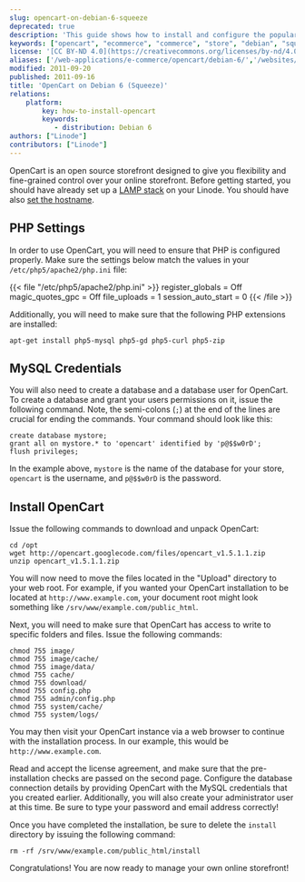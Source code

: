 ```yaml
---
slug: opencart-on-debian-6-squeeze
deprecated: true
description: 'This guide shows how to install and configure the popular open-source ecommerce application OpenCart to run your own web storefront on Debian 6 "Squeeze".'
keywords: ["opencart", "ecommerce", "commerce", "store", "debian", "squeeze"]
license: '[CC BY-ND 4.0](https://creativecommons.org/licenses/by-nd/4.0)'
aliases: ['/web-applications/e-commerce/opencart/debian-6/','/websites/ecommerce/opencart-on-debian-6-squeeze/']
modified: 2011-09-20
published: 2011-09-16
title: 'OpenCart on Debian 6 (Squeeze)'
relations:
    platform:
        key: how-to-install-opencart
        keywords:
           - distribution: Debian 6
authors: ["Linode"]
contributors: ["Linode"]
---
```


OpenCart is an open source storefront designed to give you flexibility and fine-grained control over your online storefront. Before getting started, you should have already set up a [LAMP stack](/docs/web-servers/lamp/) on your Linode. You should have also [set the hostname](/docs/products/compute/compute-instances/guides/set-up-and-secure/#configure-a-custom-hostname).

## PHP Settings

In order to use OpenCart, you will need to ensure that PHP is configured properly. Make sure the settings below match the values in your `/etc/php5/apache2/php.ini` file:

{{< file "/etc/php5/apache2/php.ini" >}}
register_globals = Off magic_quotes_gpc = Off file_uploads = 1 session_auto_start = 0
{{< /file >}}


Additionally, you will need to make sure that the following PHP extensions are installed:

    apt-get install php5-mysql php5-gd php5-curl php5-zip

## MySQL Credentials

You will also need to create a database and a database user for OpenCart. To create a database and grant your users permissions on it, issue the following command. Note, the semi-colons (`;`) at the end of the lines are crucial for ending the commands. Your command should look like this:

    create database mystore;
    grant all on mystore.* to 'opencart' identified by 'p@$$w0rD';
    flush privileges;

In the example above, `mystore` is the name of the database for your store, `opencart` is the username, and `p@$$w0rD` is the password.

## Install OpenCart

Issue the following commands to download and unpack OpenCart:

    cd /opt
    wget http://opencart.googlecode.com/files/opencart_v1.5.1.1.zip
    unzip opencart_v1.5.1.1.zip

You will now need to move the files located in the "Upload" directory to your web root. For example, if you wanted your OpenCart installation to be located at `http://www.example.com`, your document root might look something like `/srv/www/example.com/public_html`.

Next, you will need to make sure that OpenCart has access to write to specific folders and files. Issue the following commands:

    chmod 755 image/
    chmod 755 image/cache/
    chmod 755 image/data/
    chmod 755 cache/
    chmod 755 download/
    chmod 755 config.php
    chmod 755 admin/config.php
    chmod 755 system/cache/
    chmod 755 system/logs/

You may then visit your OpenCart instance via a web browser to continue with the installation process. In our example, this would be `http://www.example.com`.

Read and accept the license agreement, and make sure that the pre-installation checks are passed on the second page. Configure the database connection details by providing OpenCart with the MySQL credentials that you created earlier. Additionally, you will also create your administrator user at this time. Be sure to type your password and email address correctly!

Once you have completed the installation, be sure to delete the `install` directory by issuing the following command:

    rm -rf /srv/www/example.com/public_html/install

Congratulations! You are now ready to manage your own online storefront!



